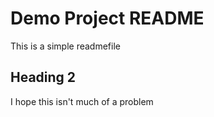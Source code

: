 # Demo Project README

This is a simple readmefile

## Heading 2


I hope this isn't much of a problem
